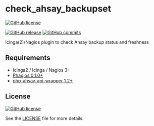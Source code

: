 # check_ahsay_backupset
[![GitHub license](https://img.shields.io/github/license/hannesbe/check_ahsay_backupset.svg)](https://raw.githubusercontent.com/hannesbe/check_ahsay_backupset/master/LICENSE)

[![GitHub release](https://img.shields.io/github/release/hannesbe/check_ahsay_backupset.svg)](https://github.com/hannesbe/check_ahsay_backupset/releases) [![GitHub commits](https://img.shields.io/github/commits-since/hannesbe/check_ahsay_backupset/1.0.svg)](https://github.com/hannesbe/check_ahsay_backupset/commits/1.1.0)

Icinga(2)/Nagios plugin to check Ahsay backup status and freshness

## Requirements

- Icinga2 / Icinga / Nagios 3+
- [Phagios 0.1.0+](https://github.com/hannesbe/phagios)
- [php-ahsay-api-wrapper 1.2+](https://github.com/hannesbe/php-ahsay-api-wrapper)


## License
[![GitHub license](https://img.shields.io/github/license/hannesbe/check_ahsay_backupset.svg)](https://raw.githubusercontent.com/hannesbe/check_ahsay_backupset/master/LICENSE)

See the [LICENSE](LICENSE) file for more details.
